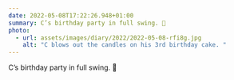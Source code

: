 ```yaml
---
date: 2022-05-08T17:22:26.948+01:00
summary: C’s birthday party in full swing. 🎂
photo:
  - url: assets/images/diary/2022/2022-05-08-rfi8g.jpg
    alt: "C blows out the candles on his 3rd birthday cake. "
---
```

C’s birthday party in full swing. 🎂 

